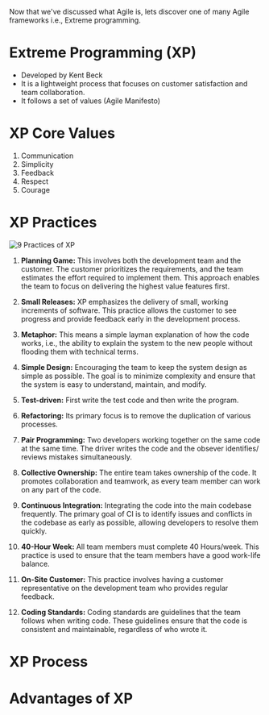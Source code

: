 Now that we've discussed what Agile is, lets discover one of many Agile frameworks i.e., Extreme programming. 

# Extreme Programming (XP)
- Developed by Kent Beck
 - It is a lightweight process that focuses on customer satisfaction and team collaboration.
 - It follows a set of values (Agile Manifesto)


# XP Core Values
1. Communication
2. Simplicity
3. Feedback
4. Respect
5. Courage

# XP Practices

![9 Practices of XP](https://user-images.githubusercontent.com/128154979/226687902-8d0b5d58-9397-439c-b8e1-07300a2b89d3.jpg)

1.  **Planning Game:** This involves both the development team and the customer. The customer prioritizes the requirements, and the team estimates the effort required to implement them. This approach enables the team to focus on delivering the highest value features first.

2.  **Small Releases:** XP emphasizes the delivery of small, working increments of software. This practice allows the customer to see progress and provide feedback early in the development process.
 
3. **Metaphor:** This means a simple layman explanation of how the code works, i.e., the ability to explain the system to the new people without flooding them with technical terms.

4. **Simple Design:** Encouraging the team to keep the system design as simple as possible. The goal is to minimize complexity and ensure that the system is easy to understand, maintain, and modify.

5. **Test-driven:** First write the test code and then write the program. 

6. **Refactoring:** Its primary focus is to remove the duplication of various processes.

7. **Pair Programming:** Two developers working together on the same code at the same time. The driver writes the code and the obsever identifies/ reviews mistakes simultaneously.

8. **Collective Ownership:** The entire team takes ownership of the code. It promotes collaboration and teamwork, as every team member can work on any part of the code.

9. **Continuous Integration:** Integrating the code into the main codebase frequently. The primary goal of CI is to identify issues and conflicts in the codebase as early as possible, allowing developers to resolve them quickly.
 
10. **40-Hour Week:** All team members must complete 40 Hours/week. This practice is used to ensure that the team members have a good work-life balance. 
 
11. **On-Site Customer:** This practice involves having a customer representative on the development team who provides regular feedback. 

12. **Coding Standards:** Coding standards are guidelines that the team follows when writing code. These guidelines ensure that the code is consistent and maintainable, regardless of who wrote it.


# XP Process
# Advantages of XP

